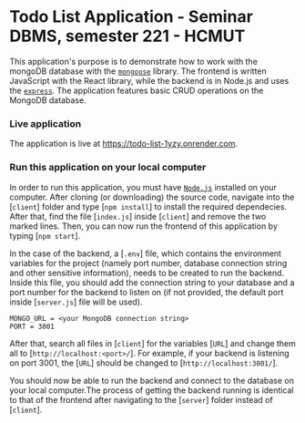 # Todo List Application - Seminar DBMS, semester 221 - HCMUT

This application's purpose is to demonstrate how to work with the mongoDB database with the [`mongoose`](https://mongoosejs.com/) library. The frontend is written JavaScript with the React library, while the backend is in Node.js and uses the [`express`](https://expressjs.com/). The application features basic CRUD operations on the MongoDB database.

### Live application

The application is live at <https://todo-list-1yzy.onrender.com>.

### Run this application on your local computer

In order to run this application, you must have [`Node.js`](https://nodejs.org/en/download/) installed on your computer. After cloning (or downloading) the source code, navigate into the [`client`] folder and type [`npm install`] to install the required dependecies. After that, find the file  [`index.js`] inside [`client`] and remove the two marked lines. Then, you can now run the frontend of this application by typing [`npm start`].

In the case of the backend, a [`.env`] file, which contains the environment variables for the project (namely port number, database connection string and other sensitive information), needs to be created to run the backend. Inside this file, you should add the connection string to your database and a port number for the backend to listen on (if not provided, the default port inside [`server.js`] file will be used).

    MONGO_URL = <your MongoDB connection string>
    PORT = 3001

After that, search all files in [`client`] for the variables [`URL`] and change them all to [`http://localhost:<port>/`]. For example, if your backend is listening on port 3001, the [`URL`] should be changed to [`http://localhost:3001/`].

You should now be able to run the backend and connect to the database on your local computer.The process of getting the backend running is identical to that of the frontend after navigating to the [`server`] folder instead of [`client`].